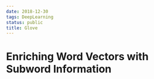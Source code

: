 ```yaml
---
date: 2018-12-30
tags: DeepLearning
status: public
title: Glove 
---
```

# Enriching Word Vectors with Subword Information
